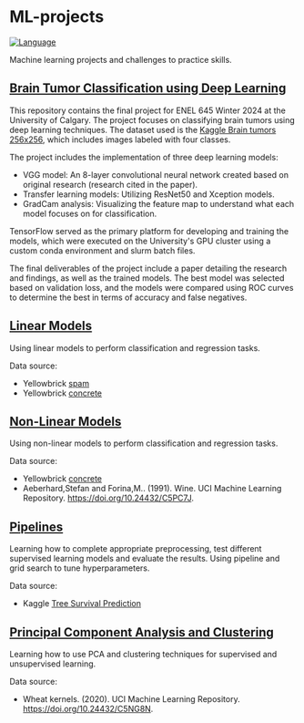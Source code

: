 # ML-projects

[![Language](https://img.shields.io/badge/language-Python-blue.svg)](https://www.python.org/)

Machine learning projects and challenges to practice skills.

## [Brain Tumor Classification using Deep Learning](https://github.com/jennbushey/ML-projects/blob/main/Tumour%20Classification)

This repository contains the final project for ENEL 645 Winter 2024 at the University of Calgary. The project focuses on classifying brain tumors using deep learning techniques. The dataset used is the [Kaggle Brain tumors 256x256](https://www.kaggle.com/datasets/thomasdubail/brain-tumors-256x256), which includes images labeled with four classes.

The project includes the implementation of three deep learning models:

-   VGG model: An 8-layer convolutional neural network created based on original research (research cited in the paper).
-   Transfer learning models: Utilizing ResNet50 and Xception models.
-   GradCam analysis: Visualizing the feature map to understand what each model focuses on for classification.

TensorFlow served as the primary platform for developing and training the models, which were executed on the University's GPU cluster using a custom conda environment and slurm batch files.

The final deliverables of the project include a paper detailing the research and findings, as well as the trained models. The best model was selected based on validation loss, and the models were compared using ROC curves to determine the best in terms of accuracy and false negatives.

## [Linear Models](https://github.com/jennbushey/ML-projects/blob/main/Linear%20Models.ipynb)

Using linear models to perform classification and regression tasks.

Data source:

-   Yellowbrick [spam](https://www.scikit-yb.org/en/latest/api/datasets/spam.html)
-   Yellowbrick [concrete](https://www.scikit-yb.org/en/latest/api/datasets/concrete.html)

## [Non-Linear Models](https://github.com/jennbushey/ML-projects/blob/main/Non-Linear%20Models.ipynb)

Using non-linear models to perform classification and regression tasks.

Data source:

-   Yellowbrick [concrete](https://www.scikit-yb.org/en/latest/api/datasets/concrete.html)
-   Aeberhard,Stefan and Forina,M.. (1991). Wine. UCI Machine Learning Repository. https://doi.org/10.24432/C5PC7J.

## [Pipelines](https://github.com/jennbushey/ML-projects/blob/main/Pipelines.ipynb)

Learning how to complete appropriate preprocessing, test different supervised learning models and evaluate the results. Using pipeline and grid search to tune hyperparameters.

Data source:

-   Kaggle [Tree Survival Prediction](https://www.kaggle.com/datasets/yekenot/tree-survival-prediction)

## [Principal Component Analysis and Clustering](https://github.com/jennbushey/ML-projects/blob/main/PCA%20and%20Clustering.ipynb)

Learning how to use PCA and clustering techniques for supervised and unsupervised learning.

Data source:

-   Wheat kernels. (2020). UCI Machine Learning Repository. https://doi.org/10.24432/C5NG8N.
